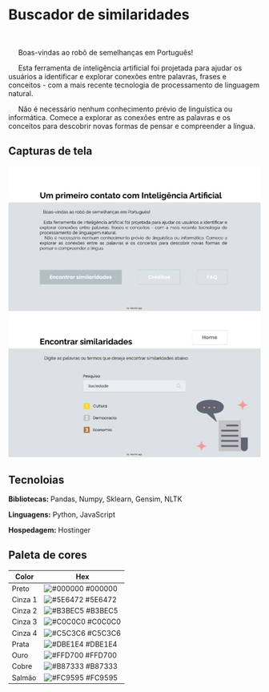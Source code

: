 # Buscador de similaridades
&nbsp;

&nbsp;&nbsp;&nbsp;&nbsp;&nbsp;Boas-vindas ao robô de semelhanças em Português!

&nbsp;&nbsp;&nbsp;&nbsp;&nbsp;Esta ferramenta de inteligência artificial foi projetada para ajudar os usuários a identificar e explorar conexões entre palavras, frases e conceitos - com a mais recente tecnologia de processamento de linguagem natural.

&nbsp;&nbsp;&nbsp;&nbsp;&nbsp;Não é necessário nenhum conhecimento prévio de linguística ou informática. Comece a explorar as conexões entre as palavras e os conceitos para descobrir novas formas de pensar e compreender a língua.


## Capturas de tela

![App Screenshot](./assets/img/Home.png)
![App Screenshot](./assets/img/Similarities.png)


## Tecnoloias

**Bibliotecas:** Pandas, Numpy, Sklearn, Gensim, NLTK

**Linguagens:** Python, JavaScript

**Hospedagem:** Hostinger

## Paleta de cores

| Color             | Hex                                                                |
| ----------------- | ------------------------------------------------------------------ |
| Preto | ![#000000](https://via.placeholder.com/10/000000?text=+) #000000 |
| Cinza 1 | ![#5E6472](https://via.placeholder.com/10/5E6472?text=+) #5E6472 |
| Cinza 2 | ![#B3BEC5](https://via.placeholder.com/10/B3BEC5?text=+) #B3BEC5 |
| Cinza 3 | ![#C0C0C0](https://via.placeholder.com/10/C0C0C0?text=+) #C0C0C0 |
| Cinza 4 | ![#C5C3C6](https://via.placeholder.com/10/C5C3C6?text=+) #C5C3C6 |
| Prata | ![#DBE1E4](https://via.placeholder.com/10/DBE1E4?text=+) #DBE1E4 |
| Ouro | ![#FFD700](https://via.placeholder.com/10/FFD700?text=+) #FFD700 |
| Cobre | ![#B87333](https://via.placeholder.com/10/FFD700?text=+) #B87333 |
| Salmão | ![#FC9595](https://via.placeholder.com/10/FC9595?text=+) #FC9595 |